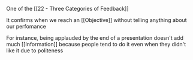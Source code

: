 One of the [[22 - Three Categories of Feedback]]

It confirms when we reach an [[Objective]] without telling anything about our perfomance

For instance, being applauded by the end of a presentation doesn't add much [[Information]] because people tend to do it even when they didn't like it due to politeness